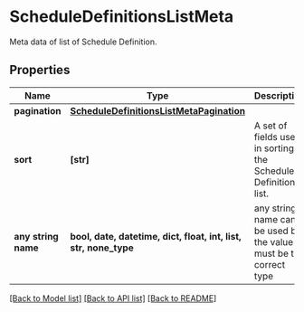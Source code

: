 # ScheduleDefinitionsListMeta

Meta data of list of Schedule Definition.

## Properties
Name | Type | Description | Notes
------------ | ------------- | ------------- | -------------
**pagination** | [**ScheduleDefinitionsListMetaPagination**](ScheduleDefinitionsListMetaPagination.md) |  | [optional] 
**sort** | **[str]** | A set of fields used in sorting the Schedule Definition list. | [optional] 
**any string name** | **bool, date, datetime, dict, float, int, list, str, none_type** | any string name can be used but the value must be the correct type | [optional]

[[Back to Model list]](../README.md#documentation-for-models) [[Back to API list]](../README.md#documentation-for-api-endpoints) [[Back to README]](../README.md)


